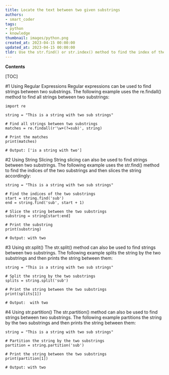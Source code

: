 ```yaml
---
title: Locate the text between two given substrings
authors:
- smart_coder
tags:
- python
- knowledge
thumbnail: images/python.png
created_at: 2023-04-15 00:00:00
updated_at: 2023-04-15 00:00:00
tldr: Use the str.find() or str.index() method to find the index of the first occurrence of the first substring, then use the str.rfind() or str.rindex() method to find the index of the last occurrence of the second substring, and finally use the str.slice() method to extract the string between the two substrings.
---
```


**Contents**

[TOC]

#1 Using Regular Expressions
Regular expressions can be used to find strings between two substrings. The following example uses the re.findall() method to find all strings between two substrings:

```
import re

string = "This is a string with two sub strings"

# Find all strings between two substrings
matches = re.findall(r'\w+(?=sub)', string)

# Print the matches
print(matches)

# Output: ['is a string with two']
```

#2 Using String Slicing
String slicing can also be used to find strings between two substrings. The following example uses the str.find() method to find the indices of the two substrings and then slices the string accordingly:

```
string = "This is a string with two sub strings"

# Find the indices of the two substrings
start = string.find('sub')
end = string.find('sub', start + 1)

# Slice the string between the two substrings
substring = string[start:end]

# Print the substring
print(substring)

# Output: with two 
```

#3 Using str.split()
The str.split() method can also be used to find strings between two substrings. The following example splits the string by the two substrings and then prints the string between them:

```
string = "This is a string with two sub strings"

# Split the string by the two substrings
splits = string.split('sub')

# Print the string between the two substrings
print(splits[1])

# Output:  with two 
```

#4 Using str.partition()
The str.partition() method can also be used to find strings between two substrings. The following example partitions the string by the two substrings and then prints the string between them:

```
string = "This is a string with two sub strings"

# Partition the string by the two substrings
partition = string.partition('sub')

# Print the string between the two substrings
print(partition[1])

# Output: with two
